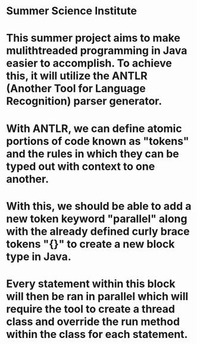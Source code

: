 # Summer Science Institute 
# This summer project aims to make mulithtreaded programming in Java easier to accomplish. To achieve this, it will utilize the ANTLR (Another Tool for Language Recognition) parser generator. 
# With ANTLR, we can define atomic portions of code known as "tokens" and the rules in which they can be typed out with context to one another. 
# With this, we should be able to add a new token keyword "parallel" along with the already defined curly brace tokens "{}" to create a new block type in Java.
# Every statement within this block will then be ran in parallel which will require the tool to create a thread class and override the run method within the class for each statement.

